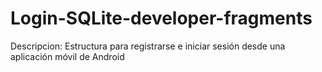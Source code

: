 # Login-SQLite-developer-fragments

Descripcion: Estructura para registrarse e iniciar sesión desde una aplicación móvil de Android 
